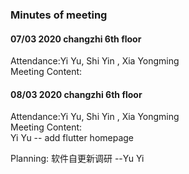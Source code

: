 ### Minutes of meeting 

#### 07/03 2020   changzhi 6th floor
Attendance:Yi Yu, Shi Yin , Xia Yongming</br>
Meeting Content: 

#### 08/03 2020 changzhi 6th floor
Attendance:Yi Yu, Shi Yin , Xia Yongming</br>
Meeting Content: </br>
  Yi Yu -- add flutter homepage </br>

Planning: 软件自更新调研 --Yu Yi

